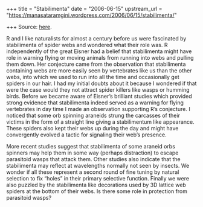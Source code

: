 +++
title = "Stabilimenta"
date = "2006-06-15"
upstream_url = "https://manasataramgini.wordpress.com/2006/06/15/stabilimenta/"

+++
Source: [here](https://manasataramgini.wordpress.com/2006/06/15/stabilimenta/).

R and I like naturalists for almost a century before us were fascinated
by stabilimenta of spider webs and wondered what their role was. R
independently of the great Eisner had a belief that stabilimenta might
have role in warning flying or moving animals from running into webs and
pulling them down. Her conjecture came from the observation that
stabilimenta containing webs are more easily seen by vertebrates like us
than the other webs, into which we used to run into all the time and
occasionally get spiders in our hair. I had my initial doubts about it
because I wondered if that were the case would they not attract spider
killers like wasps or humming birds. Before we became aware of Eisner’s
brilliant studies which provided strong evidence that stabilimenta
indeed served as a warning for flying vertebrates in day time I made an
observation supporting R’s conjecture. I noticed that some orb spinning
araneids strung the carcasses of their victims in the form of a straight
line giving a stabilimentum like appearance. These spiders also kept
their webs up during the day and might have convergently evolved a
tactic for signaling their web’s presence.

More recent studies suggest that stabilimenta of some araneid orbs
spinners may help them in some way (perhaps distraction) to escape
parasitoid wasps that attack them. Other studies also indicate that the
stabilimenta may reflect at wavelengths normally not seen by insects. We
wonder if all these represent a second round of fine tuning by natural
selection to fix “holes” in their primary selective function. Finally we
were also puzzled by the stabilimenta like decorations used by 3D
lattice web spiders at the bottom of their webs. Is there some role in
protection from parasitoid wasps?


